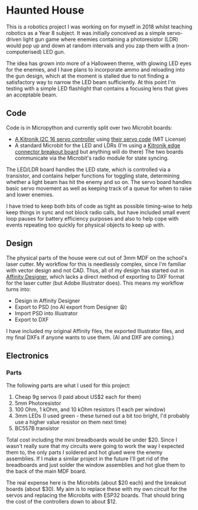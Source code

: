 # Haunted House
This is a robotics project I was working on for myself in 2018 whilst teaching robotics as a Year 8 subject.
It was initially conceived as a simple servo-driven light gun game where enemies containing a photoresistor (LDR)
would pop up and down at random intervals and you zap them with a (non-computerised) LED gun.

The idea has grown into more of a Halloween theme, with glowing LED eyes for the enemies, and I have plans
to incorporate ammo and reloading into the gun design, which at the moment is stalled due to not finding a
satisfactory way to narrow the LED beam sufficiently. At this point I'm testing with a simple LED flashlight
that contains a focusing lens that gives an acceptable beam.

## Code
Code is in Micropython and currently split over two Microbit boards:
- [A Kitronik I2C 16 servo controller](https://www.kitronik.co.uk/5612-kitronik-i2c-servo-driver-board-for-the-bbc-microbit.html) using [their servo code](https://github.com/KitronikLtd/micropython-microbit-kitronik-16-servo-board) (MIT License)
- A standard Microbit for the LED and LDRs (I'm using a [Kitronik edge connector breakout board](https://www.kitronik.co.uk/5601b-edge-connector-breakout-board-for-bbc-microbit-pre-built.html) but anything will do there)
The two boards communicate via the Microbit's radio module for state syncing.

The LED/LDR board handles the LED state, which is controlled via a transistor, and contains
helper functions for toggling state, determining whether a light beam has hit the enemy and so on. The
servo board handles basic servo movement as well as keeping track of a queue for when to raise and lower
enemies.

I have tried to keep both bits of code as tight as possible timing-wise to help keep things in sync and not
block radio calls, but have included small event loop pauses for battery efficiency purposes and also to help
cope with events repeating too quickly for physical objects to keep up with.

## Design
The physical parts of the house were cut out of 3mm MDF on the school's laser cutter. My workflow for this is
needlessly complex, since I'm familiar with vector design and not CAD. Thus, all of my design has started out in
[Affinity Designer](https://affinity.serif.com/en-gb/designer/), which lacks a direct method of exporting to DXF
format for the laser cutter (but Adobe Illustrator does). This means my workflow turns into:
- Design in Affinity Designer
- Export to PSD (no AI export from Designer 😫)
- Import PSD into Illustrator
- Export to DXF

I have included my original Affinity files, the exported Illustrator files, and my final DXFs if anyone wants to
use them. (AI and DXF are coming.)

## Electronics
### Parts
The following parts are what I used for this project:
1. Cheap 9g servos (I paid about US$2 each for them)
2. 5mm Photoresistor
3. 100 Ohm, 1 kOhm, and 10 kOhm resistors (1 each per window)
4. 3mm LEDs (I used green - these turned out a bit too bright, I'd probably use a higher value resistor on them next time)
5. BC557B transistor

Total cost including the mini breadboards would be under $20. Since I wasn't really sure that my
circuits were going to work the way I expected them to, the only parts I soldered and hot glued
were the enemy assemblies. If I make a similar project in the future I'll get rid of the
breadboards and just solder the window assemblies and hot glue them to the back of the main MDF
board.

The real expense here is the Microbits (about $20 each) and the breakout boards (about $30). My aim is
to replace these with my own circuit for the servos and replacing the Microbits with ESP32
boards. That should bring the cost of the controllers down to about $12.